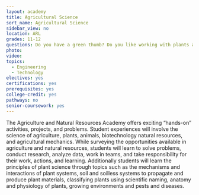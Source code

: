 ```yaml
---
layout: academy
title: Agricultural Science
sort_name: Agricultural Science
sidebar_view: no
location: ARL
grades: 11-12
questions: Do you have a green thumb? Do you like working with plants and animals? Do you enjoy working outside?
photo:
video:
topics:
  - Engineering
  - Technology
electives: yes
certifications: yes
prerequisites: yes
college-credit: yes
pathways: no
senior-coursework: yes
---
```


The Agriculture and Natural Resources Academy offers exciting “hands-on” activities, projects, and problems. Student experiences will involve the science of agriculture, plants, animals, biotechnology natural resources, and agricultural mechanics. While surveying the opportunities available in agriculture and natural resources, students will learn to solve problems, conduct research, analyze data, work in teams, and take responsibility for their work, actions, and learning. Additionally students will learn the principles of plant science through topics such as the mechanisms and interactions of plant systems, soil and soilless systems to propagate and produce plant materials, classifying plants using scientific naming, anatomy and physiology of plants, growing environments and pests and diseases.
